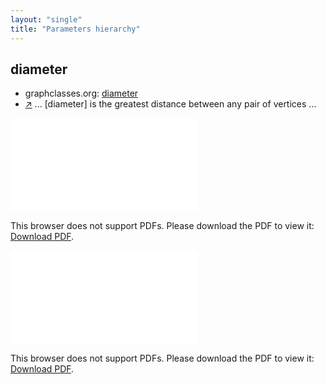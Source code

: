 ```yaml
---
layout: "single"
title: "Parameters hierarchy"
---
```

<!--this is a generated file-->

## diameter
* graphclasses.org: [diameter](https://www.graphclasses.org/classes/par_6.html)
* [↗](https://en.wikipedia.org/wiki/Distance_(graph_theory)#Related_concepts) ... [diameter] is the greatest distance between any pair of vertices ...

<object data="../local_QF9fW9.pdf" type="application/pdf" width="100%" height="480px"><embed src="../local_QF9fW9.pdf"><p>This browser does not support PDFs. Please download the PDF to view it: <a href="../local_QF9fW9.pdf">Download PDF</a>.</p></embed></object>


<object data="../QF9fW9.pdf" type="application/pdf" width="100%" height="480px"><embed src="../QF9fW9.pdf"><p>This browser does not support PDFs. Please download the PDF to view it: <a href="../QF9fW9.pdf">Download PDF</a>.</p></embed></object>

